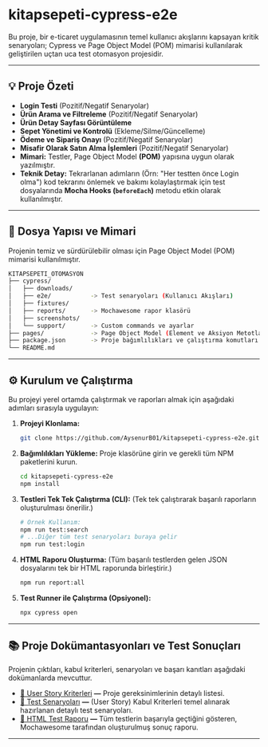 # kitapsepeti-cypress-e2e

Bu proje, bir e-ticaret uygulamasının temel kullanıcı akışlarını kapsayan kritik senaryoları; Cypress ve Page Object Model (POM) mimarisi kullanılarak geliştirilen uçtan uca test otomasyon projesidir.

---

## 💡 Proje Özeti

* **Login Testi** (Pozitif/Negatif Senaryolar)
* **Ürün Arama ve Filtreleme**  (Pozitif/Negatif Senaryolar)
* **Ürün Detay Sayfası Görüntüleme**
* **Sepet Yönetimi ve Kontrolü** (Ekleme/Silme/Güncelleme)
* **Ödeme ve Sipariş Onayı** (Pozitif/Negatif Senaryolar)
* **Misafir Olarak Satın Alma İşlemleri** (Pozitif/Negatif Senaryolar)
* **Mimari:** Testler, Page Object Model **(POM)** yapısına uygun olarak yazılmıştır.
* **Teknik Detay:** Tekrarlanan adımların (Örn: "Her testten önce Login olma") kod tekrarını önlemek ve bakımı kolaylaştırmak için test dosyalarında **Mocha Hooks (`beforeEach`)** metodu etkin olarak kullanılmıştır.

---

## 📁 Dosya Yapısı ve Mimari

Projenin temiz ve sürdürülebilir olması için Page Object Model (POM) mimarisi kullanılmıştır.

```bash
KITAPSEPETI_OTOMASYON
├── cypress/
│   ├── downloads/     
│   ├── e2e/           -> Test senaryoları (Kullanıcı Akışları)
│   ├── fixtures/      
│   ├── reports/       -> Mochawesome rapor klasörü
│   ├── screenshots/   
│   └── support/       -> Custom commands ve ayarlar
├── pages/             -> Page Object Model (Element ve Aksiyon Metotları)
├── package.json       -> Proje bağımlılıkları ve çalıştırma komutları
└── README.md
```

---

## ⚙️ Kurulum ve Çalıştırma

Bu projeyi yerel ortamda çalıştırmak ve raporları almak için aşağıdaki adımları sırasıyla uygulayın:

1.  **Projeyi Klonlama:**
    ```bash
    git clone https://github.com/AysenurB01/kitapsepeti-cypress-e2e.git
    ```
2.  **Bağımlılıkları Yükleme:** Proje klasörüne girin ve gerekli tüm NPM paketlerini kurun.
    ```bash
    cd kitapsepeti-cypress-e2e
    npm install
    ```
3.  **Testleri Tek Tek Çalıştırma (CLI):** (Tek tek çalıştırarak başarılı raporların oluşturulması önerilir.)
    ```bash
    # Örnek Kullanım:
    npm run test:search
    # ...Diğer tüm test senaryoları buraya gelir
    npm run test:login
    ```
4.  **HTML Raporu Oluşturma:** (Tüm başarılı testlerden gelen JSON dosyalarını tek bir HTML raporunda birleştirir.)
    ```bash
    npm run report:all
    ```
5.  **Test Runner ile Çalıştırma (Opsiyonel):**
    ```bash
    npx cypress open
    ```

---

## 📚 Proje Dokümantasyonları ve Test Sonuçları

Projenin çıktıları, kabul kriterleri, senaryoları ve başarı kanıtları aşağıdaki dokümanlarda mevcuttur.

- [📄 User Story Kriterleri](https://docs.google.com/spreadsheets/d/1yI188XeFEMgtu2LrL9QDRiNO8rF1pnPFFAomGV-uI-0/edit?usp=sharing) **—** Proje gereksinimlerinin detaylı listesi.
- [📄 Test Senaryoları](https://docs.google.com/spreadsheets/d/1kO7rVFXAK4pEAtFeZYSg857EQROckgzAxzwClk2Gqyo/edit?usp=sharing) **—** (User Story) Kabul Kriterleri temel alınarak hazırlanan detaylı test senaryoları.
- [🔗 HTML Test Raporu](https://drive.google.com/file/d/1wxM4PgdXyRXbh5IYsxXUHkL5VwjpWjWU/view?usp=sharing) **—** Tüm testlerin başarıyla geçtiğini gösteren, Mochawesome tarafından oluşturulmuş sonuç raporu.

---
